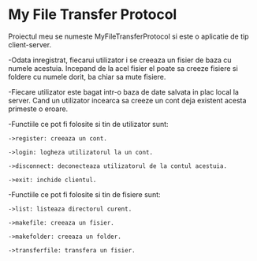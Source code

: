 
# My File Transfer Protocol

Proiectul meu se numeste MyFileTransferProtocol si este o aplicatie de tip client-server.

-Odata inregistrat, fiecarui utilizator i se creeaza un fisier de baza cu numele acestuia. Incepand de la acel fisier el poate sa creeze fisiere si foldere cu numele dorit, ba chiar sa mute fisiere.

-Fiecare utilizator este bagat intr-o baza de date salvata in plac local la server. Cand un utilizator incearca sa creeze un cont deja existent acesta primeste o eroare.

-Functiile ce pot fi folosite si tin de utilizator sunt:

	->register: creeaza un cont.
	
	->login: logheza utilizatorul la un cont.
	
	->disconnect: deconecteaza utilizatorul de la contul acestuia.
	
	->exit: inchide clientul.

-Functiile ce pot fi folosite si tin de fisiere sunt:

	->list: listeaza directorul curent.
	
	->makefile: creeaza un fisier.
	
	->makefolder: creeaza un folder.
	
	->transferfile: transfera un fisier.


